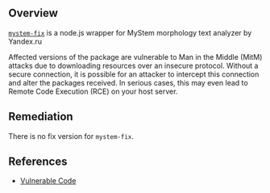 ## Overview
[`mystem-fix`](https://www.npmjs.com/package/mystem-fix) is a node.js wrapper for MyStem morphology text analyzer by Yandex.ru

Affected versions of the package are vulnerable to Man in the Middle (MitM) attacks due to downloading resources over an insecure protocol. Without a secure connection, it is possible for an attacker to intercept this connection and alter the packages received. In serious cases, this may even lead to Remote Code Execution (RCE) on your host server.

## Remediation
There is no fix version for `mystem-fix`.

## References
- [Vulnerable Code](https://github.com/pulpiks/node-mystem/blob/master/package.json#L8)
